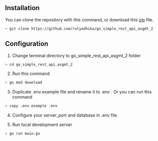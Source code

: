 ## Installation

You can clone the repository with this command, or download this [zip](https://github.com/rulyadhika/go_simple_rest_api_asgmt_2/archive/refs/heads/main.zip) file.

```bash
> git clone https://github.com/rulyadhika/go_simple_rest_api_asgmt_2
```

## Configuration
1. Change terminal directory to go_simple_rest_api_asgmt_2 folder
```bash
> cd go_simple_rest_api_asgmt_2
```

2. Run this command
```bash
> go mod download
```

3. Duplicate .env.example file and rename it to .env . Or you can run this command
```bash
> copy .env.example .env
```

4. Configure your server_port and database in .env file

5. Run local development server
```bash
> go run main.go
```